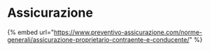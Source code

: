 # Assicurazione

{% embed url="https://www.preventivo-assicurazione.com/norme-generali/assicurazione-proprietario-contraente-e-conducente/" %}
